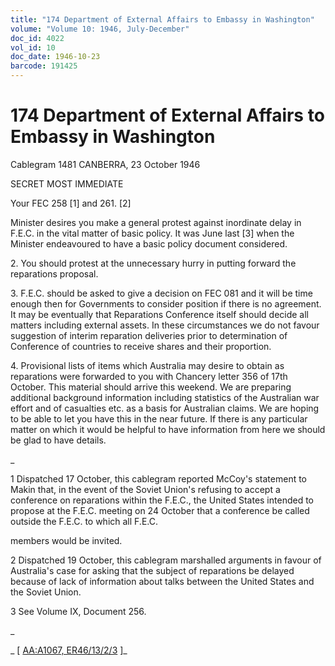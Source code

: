 ```yaml
---
title: "174 Department of External Affairs to Embassy in Washington"
volume: "Volume 10: 1946, July-December"
doc_id: 4022
vol_id: 10
doc_date: 1946-10-23
barcode: 191425
---
```


# 174 Department of External Affairs to Embassy in Washington

Cablegram 1481 CANBERRA, 23 October 1946

SECRET MOST IMMEDIATE

Your FEC 258 [1] and 261. [2]

Minister desires you make a general protest against inordinate delay in F.E.C. in the vital matter of basic policy. It was June last [3] when the Minister endeavoured to have a basic policy document considered.

2\. You should protest at the unnecessary hurry in putting forward the reparations proposal.

3\. F.E.C. should be asked to give a decision on FEC 081 and it will be time enough then for Governments to consider position if there is no agreement. It may be eventually that Reparations Conference itself should decide all matters including external assets. In these circumstances we do not favour suggestion of interim reparation deliveries prior to determination of Conference of countries to receive shares and their proportion.

4\. Provisional lists of items which Australia may desire to obtain as reparations were forwarded to you with Chancery letter 356 of 17th October. This material should arrive this weekend. We are preparing additional background information including statistics of the Australian war effort and of casualties etc. as a basis for Australian claims. We are hoping to be able to let you have this in the near future. If there is any particular matter on which it would be helpful to have information from here we should be glad to have details.

_

1 Dispatched 17 October, this cablegram reported McCoy's statement to Makin that, in the event of the Soviet Union's refusing to accept a conference on reparations within the F.E.C., the United States intended to propose at the F.E.C. meeting on 24 October that a conference be called outside the F.E.C. to which all F.E.C.

members would be invited.

2 Dispatched 19 October, this cablegram marshalled arguments in favour of Australia's case for asking that the subject of reparations be delayed because of lack of information about talks between the United States and the Soviet Union.

3 See Volume IX, Document 256.

_

_ [ [AA:A1067, ER46/13/2/3](http://www.naa.gov.au/cgi-bin/Search?O=I&Number=191425) ]_
